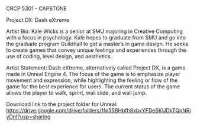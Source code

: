 CRCP 5301 - CAPSTONE

Project DX: Dash eXtreme

Artist Bio: Kale Wicks is a senior at SMU majoring in Creative Computing with a focus in psychology. Kale hopes to graduate from SMU and go into the graduate program Guildhall to get a master’s in game design. He seeks to create games that convey unique feelings and experiences through the use of coding, level design, and aesthetics.

Artist Statement: Dash eXtreme, alternatively called Project DX, is a game made in Unreal Engine 4. The focus of the game is to emphasize player movement and expression, while highlighting the feeling or flow of the game for the best experience for users. The current status of the game allows the player to walk, sprint, wall slide, and wall jump.

Download link to the project folder for Unreal: https://drive.google.com/drive/folders/1fp55BHbfh8xbxYFDeSKUDkTQnNRiyDnI?usp=sharing

